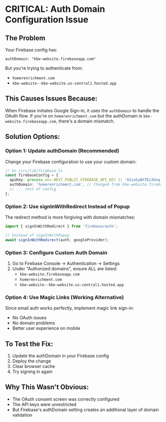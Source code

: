 # CRITICAL: Auth Domain Configuration Issue

## The Problem

Your Firebase config has:

```
authDomain: "kbe-website.firebaseapp.com"
```

But you're trying to authenticate from:

- `homerenrichment.com`
- `kbe-website--kbe-website.us-central1.hosted.app`

## This Causes Issues Because:

When Firebase initiates Google Sign-in, it uses the `authDomain` to handle the OAuth flow. If you're on `homerenrichment.com` but the authDomain is `kbe-website.firebaseapp.com`, there's a domain mismatch.

## Solution Options:

### Option 1: Update authDomain (Recommended)

Change your Firebase configuration to use your custom domain:

```typescript
// In /src/lib/firebase.ts
const firebaseConfig = {
  apiKey: process.env.NEXT_PUBLIC_FIREBASE_API_KEY || 'AIzaSyBhTEs3Uxq_KBLBzbzIL2VB4Ao_DBw9faM',
  authDomain: 'homerenrichment.com', // Changed from kbe-website.firebaseapp.com
  // ... rest of config
};
```

### Option 2: Use signInWithRedirect Instead of Popup

The redirect method is more forgiving with domain mismatches:

```typescript
import { signInWithRedirect } from 'firebase/auth';

// Instead of signInWithPopup
await signInWithRedirect(auth, googleProvider);
```

### Option 3: Configure Custom Auth Domain

1. Go to Firebase Console → Authentication → Settings
2. Under "Authorized domains", ensure ALL are listed:
   - `kbe-website.firebaseapp.com`
   - `homerenrichment.com`
   - `kbe-website--kbe-website.us-central1.hosted.app`

### Option 4: Use Magic Links (Working Alternative)

Since email auth works perfectly, implement magic link sign-in:

- No OAuth issues
- No domain problems
- Better user experience on mobile

## To Test the Fix:

1. Update the authDomain in your Firebase config
2. Deploy the change
3. Clear browser cache
4. Try signing in again

## Why This Wasn't Obvious:

- The OAuth consent screen was correctly configured
- The API keys were unrestricted
- But Firebase's authDomain setting creates an additional layer of domain validation
